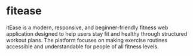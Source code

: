 # fitease
itEase is a modern, responsive, and beginner-friendly fitness web application designed to help users stay fit and healthy through structured workout plans. The platform focuses on making exercise routines accessible and understandable for people of all fitness levels.
